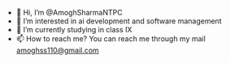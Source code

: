 - 👋 Hi, I’m @AmoghSharmaNTPC
- 👀 I’m interested in ai development and software management
- 🌱 I’m currently studying in class IX
- 📫 How to reach me? You can reach me through my mail amoghss110@gmail.com

<!---
AmoghSharmaNTPC/AmoghSharmaNTPC is a ✨ special ✨ repository because its `README.md` (this file) appears on your GitHub profile.
You can click the Preview link to take a look at your changes.
--->

